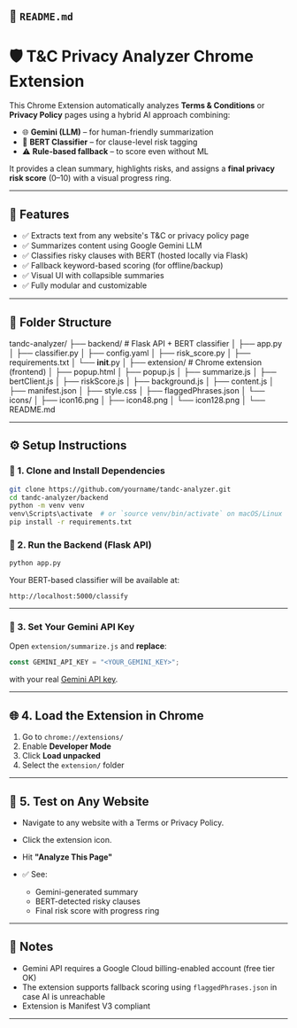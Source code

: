 
## 📄 `README.md`

# 🛡️ T&C Privacy Analyzer Chrome Extension

This Chrome Extension automatically analyzes **Terms & Conditions** or **Privacy Policy** pages using a hybrid AI approach combining:

- 🌐 **Gemini (LLM)** – for human-friendly summarization
- 🤖 **BERT Classifier** – for clause-level risk tagging
- ⚠️ **Rule-based fallback** – to score even without ML

It provides a clean summary, highlights risks, and assigns a **final privacy risk score** (0–10) with a visual progress ring.

---

## 🚀 Features

- ✅ Extracts text from any website's T&C or privacy policy page
- ✅ Summarizes content using Google Gemini LLM
- ✅ Classifies risky clauses with BERT (hosted locally via Flask)
- ✅ Fallback keyword-based scoring (for offline/backup)
- ✅ Visual UI with collapsible summaries
- ✅ Fully modular and customizable

---

## 📁 Folder Structure



tandc-analyzer/
├── backend/                 # Flask API + BERT classifier
│   ├── app.py
│   ├── classifier.py
│   ├── config.yaml
│   ├── risk\_score.py
│   ├── requirements.txt
│   └── **init**.py
│
├── extension/               # Chrome extension (frontend)
│   ├── popup.html
│   ├── popup.js
│   ├── summarize.js
│   ├── bertClient.js
│   ├── riskScore.js
│   ├── background.js
│   ├── content.js
│   ├── manifest.json
│   ├── style.css
│   ├── flaggedPhrases.json
│   └── icons/
│       ├── icon16.png
│       ├── icon48.png
│       └── icon128.png
│
└── README.md



---

## ⚙️ Setup Instructions

### 🔧 1. Clone and Install Dependencies

```bash
git clone https://github.com/yourname/tandc-analyzer.git
cd tandc-analyzer/backend
python -m venv venv
venv\Scripts\activate  # or `source venv/bin/activate` on macOS/Linux
pip install -r requirements.txt
````

### 🔄 2. Run the Backend (Flask API)

```bash
python app.py
```

Your BERT-based classifier will be available at:

```
http://localhost:5000/classify
```

---

### 🧩 3. Set Your Gemini API Key

Open `extension/summarize.js` and **replace**:

```js
const GEMINI_API_KEY = "<YOUR_GEMINI_KEY>";
```

with your real [Gemini API key](https://aistudio.google.com/app/apikey).

---

## 🌐 4. Load the Extension in Chrome

1. Go to `chrome://extensions/`
2. Enable **Developer Mode**
3. Click **Load unpacked**
4. Select the `extension/` folder

---

## 🧪 5. Test on Any Website

* Navigate to any website with a Terms or Privacy Policy.
* Click the extension icon.
* Hit **"Analyze This Page"**
* ✅ See:

  * Gemini-generated summary
  * BERT-detected risky clauses
  * Final risk score with progress ring

---



## 📌 Notes

* Gemini API requires a Google Cloud billing-enabled account (free tier OK)
* The extension supports fallback scoring using `flaggedPhrases.json` in case AI is unreachable
* Extension is Manifest V3 compliant

---



